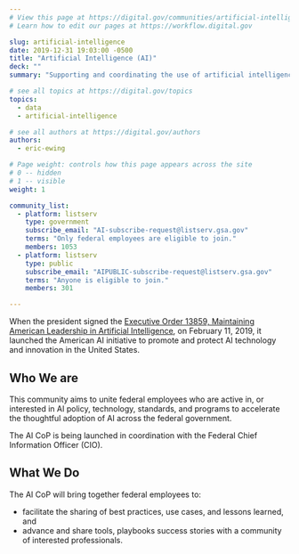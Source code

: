 ```yaml
---
# View this page at https://digital.gov/communities/artificial-intelligence
# Learn how to edit our pages at https://workflow.digital.gov

slug: artificial-intelligence
date: 2019-12-31 19:03:00 -0500
title: "Artificial Intelligence (AI)"
deck: ""
summary: "Supporting and coordinating the use of artificial intelligence technologies in federal agencies."

# see all topics at https://digital.gov/topics
topics:
  - data
  - artificial-intelligence

# see all authors at https://digital.gov/authors
authors:
  - eric-ewing

# Page weight: controls how this page appears across the site
# 0 -- hidden
# 1 -- visible
weight: 1

community_list:
  - platform: listserv
    type: government
    subscribe_email: "AI-subscribe-request@listserv.gsa.gov"
    terms: "Only federal employees are eligible to join."
    members: 1053
  - platform: listserv
    type: public
    subscribe_email: "AIPUBLIC-subscribe-request@listserv.gsa.gov"
    terms: "Anyone is eligible to join."
    members: 301

---
```


When the president signed the [Executive Order 13859, Maintaining American Leadership in Artificial Intelligence](https://www.whitehouse.gov/presidential-actions/executive-order-maintaining-american-leadership-artificial-intelligence/), on February 11, 2019, it launched the American AI initiative to promote and protect AI technology and innovation in the United States.

## Who We are

This community aims to unite federal employees who are active in, or interested in AI policy, technology, standards, and programs to accelerate the thoughtful adoption of AI across the federal government.

The AI CoP is being launched in coordination with the Federal Chief Information Officer (CIO).

## What We Do

The AI CoP will bring together federal employees to:

- facilitate the sharing of best practices, use cases, and lessons learned, and
- advance and share tools, playbooks success stories with a community of interested professionals.
